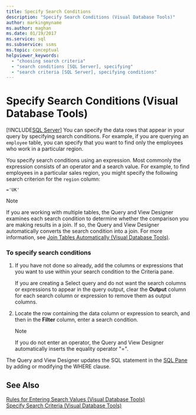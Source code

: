 ```yaml
---
title: Specify Search Conditions
description: "Specify Search Conditions (Visual Database Tools)"
author: markingmyname
ms.author: maghan
ms.date: 01/19/2017
ms.service: sql
ms.subservice: ssms
ms.topic: conceptual
helpviewer_keywords:
  - "choosing search criteria"
  - "search conditions [SQL Server], specifying"
  - "search criteria [SQL Server], specifying conditions"
---
```

# Specify Search Conditions (Visual Database Tools)
[!INCLUDE[SQL Server](../../includes/applies-to-version/sqlserver.md)]
You can specify the data rows that appear in your query by specifying search conditions. For example, if you are querying an `employee` table, you can specify that you want to find only the employees who work in a particular region.  
  
You specify search conditions using an expression. Most commonly the expression consists of an operator and a search value. For example, to find employees in a particular sales region, you might specify the following search criterion for the `region` column:  
  
```  
='UK'  
```  
  
> [!NOTE]  
> If you are working with multiple tables, the Query and View Designer examines each search condition to determine whether the comparison you are making results in a join. If so, the Query and View Designer automatically converts the search condition into a join. For more information, see [Join Tables Automatically &#40;Visual Database Tools&#41;](../../ssms/visual-db-tools/join-tables-automatically-visual-database-tools.md).  
  
### To specify search conditions  
  
1.  If you have not done so already, add the columns or expressions that you want to use within your search condition to the Criteria pane.  
  
    If you are creating a Select query and do not want the search columns or expressions to appear in the query output, clear the **Output** column for each search column or expression to remove them as output columns.  
  
2.  Locate the row containing the data column or expression to search, and then in the **Filter** column, enter a search condition.  
  
    > [!NOTE]  
    > If you do not enter an operator, the Query and View Designer automatically inserts the equality operator "=".  
  
The Query and View Designer updates the SQL statement in the [SQL Pane](../../ssms/visual-db-tools/sql-pane-visual-database-tools.md) by adding or modifying the WHERE clause.  
  
## See Also  
[Rules for Entering Search Values &#40;Visual Database Tools&#41;](../../ssms/visual-db-tools/rules-for-entering-search-values-visual-database-tools.md)  
[Specify Search Criteria &#40;Visual Database Tools&#41;](../../ssms/visual-db-tools/specify-search-criteria-visual-database-tools.md)  
  
